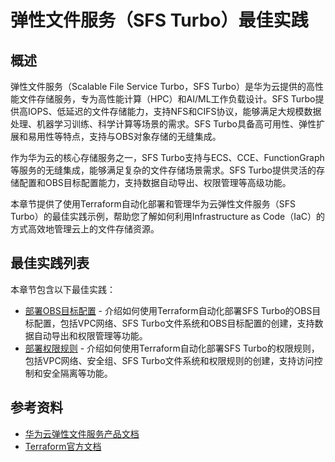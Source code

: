 # 弹性文件服务（SFS Turbo）最佳实践

## 概述

弹性文件服务（Scalable File Service Turbo，SFS Turbo）是华为云提供的高性能文件存储服务，专为高性能计算（HPC）和AI/ML工作负载设计。SFS Turbo提供高IOPS、低延迟的文件存储能力，支持NFS和CIFS协议，能够满足大规模数据处理、机器学习训练、科学计算等场景的需求。SFS Turbo具备高可用性、弹性扩展和易用性等特点，支持与OBS对象存储的无缝集成。

作为华为云的核心存储服务之一，SFS Turbo支持与ECS、CCE、FunctionGraph等服务的无缝集成，能够满足复杂的文件存储场景需求。SFS Turbo提供灵活的存储配置和OBS目标配置能力，支持数据自动导出、权限管理等高级功能。

本章节提供了使用Terraform自动化部署和管理华为云弹性文件服务（SFS Turbo）的最佳实践示例，帮助您了解如何利用Infrastructure as Code（IaC）的方式高效地管理云上的文件存储资源。

## 最佳实践列表

本章节包含以下最佳实践：

* [部署OBS目标配置](obs_target_configuration.md) - 介绍如何使用Terraform自动化部署SFS Turbo的OBS目标配置，包括VPC网络、SFS Turbo文件系统和OBS目标配置的创建，支持数据自动导出和权限管理等功能。
* [部署权限规则](permission_rule.md) - 介绍如何使用Terraform自动化部署SFS Turbo的权限规则，包括VPC网络、安全组、SFS Turbo文件系统和权限规则的创建，支持访问控制和安全隔离等功能。

## 参考资料

- [华为云弹性文件服务产品文档](https://support.huaweicloud.com/sfs-turbo/index.html)
- [Terraform官方文档](https://www.terraform.io/docs/index.html)

